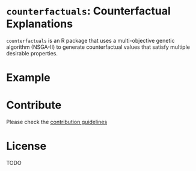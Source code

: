 # `counterfactuals`: Counterfactual Explanations

`counterfactuals` is an R package that uses a multi-objective genetic algorithm (NSGA-II) to generate counterfactual values that satisfy multiple desirable properties.

# Example

# Contribute

Please check the [contribution guidelines](CONTRIBUTING.md)

# License

TODO

